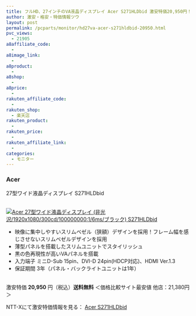 ```yaml
---
title: フルHD、27インチのVA液晶ディスプレイ Acer S271HLDbid 激安特価20,950円！送料無料！
author: 激安・格安・特価情報ツウ
layout: post
permalink: /pcparts/monitor/hd27va-acer-s271hldbid-20950.html
pvc_views:
  - 21905
a8affiliate_code:
  -
a8image_link:
  -
a8product:
  -
a8shop:
  -
a8price:
  -
rakuten_affiliate_code:
  -
rakuten_shop:
  - 楽天店
rakuten_product:
  -
rakuten_price:
  -
rakuten_affiliate_link:
  -
categories:
  - モニター
---
```

### Acer
27型ワイド液晶ディスプレイ S271HLDbid

<div class="img-bg2 img_L">
  <a href="//px.a8.net/svt/ejp?a8mat=ZYP6S+8IMA3E+S1Q+BWGDT&#038;a8ejpredirect=//nttxstore.jp/_II_EI14465122" target="_blank"><br /> <img border="0" alt="Acer 27型ワイド液晶ディスプレイ (非光沢/1920x1080/300cd/100000000:1/6ms/ブラック) S271HLDbid" src="//i0.wp.com/image.nttxstore.jp/l2_images/E/EI/EI14465122.jpg?w=120" data-recalc-dims="1" /></a>
</div>

<!--more-->

  * 映像に集中しやすいスリムベゼル（狭額）デザインを採用！フレーム幅を感じさせないスリムベゼルデザインを採用
  * 薄型パネルを搭載したスリムユニットでスタイリッシュ
  * 黒の色再現性が高いVAパネルを搭載
  * 入力端子 ミニD-Sub 15pin、DVI-D 24pin(HDCP対応)、HDMI Ver.1.3
  * 保証期間 3年（パネル・バックライトユニットは1年）

<br clear="all" />激安特価 <span class="tokka-price"><strong>20,950</strong></span> 円（税込）**送料無料**
＜価格比較サイト最安値 他店：21,380円＞

NTT-Xにて激安特価情報を見る： <span class="fs150p"><a href="//px.a8.net/svt/ejp?a8mat=ZYP6S+8IMA3E+S1Q+BWGDT&#038;a8ejpredirect=//nttxstore.jp/_II_EI14465122" target="_blank">Acer S271HLDbid</a></span>